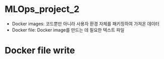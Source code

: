 # MLOps_project_2

- Docker images: 코드뿐만 아니라 사용자 환경 자체를 패키징하여 가져온 데이터
- Docker file: Docker image를 만드는 데 필요한 텍스트 파일

# Docker file write
